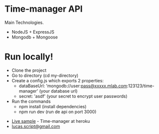 # Time-manager API

Main Technologies.

  - NodeJS + ExpressJS
  - Mongodb + Mongoose

# Run locally!

  - Clone the project
  - Go to directory (cd my-directory)
  - Create a config.js which exports 2 properties:
    - dataBaseUrl: 'mongodb://user:pass@xxxxx.mlab.com:123123/time-manager' (your database url)
    - secret: 'asdf' (your secret to encrypt user passwords)
  - Run the commands
    - npm install (install dependencies)
    - npm run dev (run de api on port 3000)

* [Live sample](https://time-manager-1.herokuapp.com) - Time-manager at heroku
* lucas.script@gmail.com
